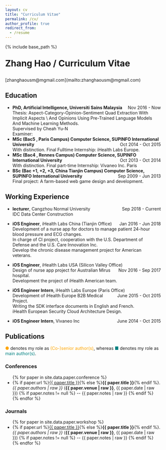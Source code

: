 ```yaml
---
layout: cv
title: "Curriculum Vitae"
permalink: /cv/
author_profile: true
redirect_from:
  - /resume
---
```


{% include base_path %}
<p style="font-size: 2em; font-weight: bold;">Zhang Hao / Curriculum Vitae</p>
[zhanghaousm@mgmail.com](mailto:zhanghaousm@mgmail.com)


## Education

* **PhD, Artificial Intelligence, Universiti Sains Malaysia** <span style="float: right;">Nov 2016 - Now</span><br>
  <span class='desc'>Thesis: Aspect-Category-Opinion-Sentiment Quad Extraction With Implicit Aspects \\
   And Opinions Using Pre-Trained Language Models And Machine Learning Methods.</span><br>
  <span class='desc'>Supervised by Cheah Yu-N</span><br>
  <span class='desc'>Examiner:</span>
* **MSc (Bac5 , Paris Campus) Computer Science, SUPINFO International University** <span style="float: right;">Oct 2014 - Oct 2015</span>\
  <span class='desc'>With distinction. Final Fulltime Internship: iHealth Labs Europe.</span>
* **MSc (Bac4 , Rennes Campus) Computer Science, SUPINFO International University** <span style="float: right;">Oct 2013 - Oct 2014</span>\
  <span class='desc'>With distinction. Final part-time Internship: Vivaneo Inc. Paris</span>
* **BSc (Bac +1, +2, +3, China Tianjin Campus) Computer Science, SUPINFO International University** <span style="float: right;">Sep 2009 - Jun 2013</span>\
  <span class='desc'>Final project: A farm-based web game design and development.</span>

## Working Experience

* **lecturer**, Cangzhou Normal University <span style="float: right;"> Sep 2018 - Current</span>\
   <span class='desc'>IDC Data Center Construction </span>

* **iOS Engineer**, iHealth Labs China (Tianjin Office)<span style="float: right;"> Jan 2016 - Jun 2018</span>\
   <span class='desc'>Development of a nurse app for doctors to manage patient 24-hour blood pressure and ECG changes. </span>\
   <span class='desc'>In charge of CI project, cooperation with the U.S. Department of Defense and the U.S. Care Innovation Inc. </span>\
   <span class='desc'>Develop the chronic disease management project for American veterans. </span>

* **iOS Engineer**, iHealth Labs USA (Silicon Valley Office)  <span style="float: right;"> Nov 2016 - Sep 2017</span>\
   <span class='desc'>Design of nurse app project for Australian Mirus hospital. </span>\
   <span class='desc'>Development the project of iHealth American team. </span>


* **iOS Engineer Intern**, iHealth Labs Europe (Paris Office)<span style="float: right;"> June 2015 - Oct 2015</span>\
   <span class='desc'>Development of iHealth Europe B2B Medical Project. </span>\
   <span class='desc'> Writing the SDK interface documents in English and French. </span>\
   <span class='desc'>iHealth European Security Cloud Architecture Design. </span>
* **iOS Engineer Intern**, Vivaneo Inc  <span style="float: right;">June 2014 - Oct 2015</span>



<div class="page-break"></div>

## Publications

<span style="color: orange;">●</span> denotes my role as <span style="color: orange;">(Co-)senior author(s)</span>, whereas <span style="color: teal;">■</span> denotes my role as <span style="color: teal;">main author(s)</span>.
###  Conferences
<div class="compact-ul">
<ul>
{% for paper in site.data.paper.conference %}
<li class="{% if paper.author and paper.author == 'first' %}first-author{% elsif paper.author and paper.author == 'last' %}last-author{% else %}default-author{% endif %}">
    {% if paper.url %}<a href="{{ paper.url }}">{{ paper.title }}</a>{% else %}<strong>{{ paper.title }}</strong>{% endif %}. <i>{{ paper.authors | raw }}</i> (<b>{{ paper.venue | raw }}</b>, {{ paper.date | raw }})
    {% if paper.notes != null %} -- {{ paper.notes | raw }}
    {% endif %}
</li>
{% endfor %}
</ul>
</div>

### Journals
<div class="compact-ul">
<ul>
{% for paper in site.data.paper.workshop %}
<li class="{% if paper.author and paper.author == 'first' %}first-author{% elsif paper.author and paper.author == 'last' %}last-author{% else %}default-author{% endif %}">
    {% if paper.url %}<a href="{{ paper.url }}">{{ paper.title }}</a>{% else %}<strong>{{ paper.title }}</strong>{% endif %}. <i>{{ paper.authors | raw }}</i> (<b>{{ paper.venue | raw }}</b>, {{ paper.date | raw }})
    {% if paper.notes != null %} -- {{ paper.notes | raw }}
    {% endif %}
</li>
{% endfor %}
</ul>
</div>




